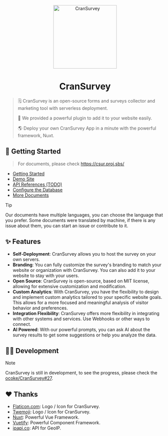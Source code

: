 <p align="center">
    <img src="https://raw.githubusercontent.com/oCoke/CranSurvey/master/src/icons/200x200.png" alt="CranSurvey" width="200" />
</p>

<h1 align="center">CranSurvey</h1>

> 🗒️ CranSurvey is an open-source forms and surveys collector and marketing tool with serverless deployment.
> 
> 🔌 We provided a powerful plugin to add it to your website easily.
> 
> 🌎 Deploy your own CranSurvey App in a minute with the powerful framework, Nuxt.


## 🙌 Getting Started

> For documents, please check https://csur.proj.sbs/

- [Getting Started](https://csur.proj.sbs/guide/start.html)
- [Demo Site](https://csur.proj.sbs/demo.html)
- [API References (TODO)](https://csur.proj.sbs/api.html)
- [Configure the Database](https://csur.proj.sbs/database.html)
- [More Documents](https://csur.proj.sbs/)

> [!TIP]
> Our documents have multiple languages, you can choose the language that you prefer. Some documents were translated by machine, if there is any issue about them, you can start an issue or contribute to it.

## ✨ Features

- **Self-Deployment**: CranSurvey allows you to host the survey on your own servers.
- **Branding**: You can fully customize the survey's branding to match your website or organization with CranSurvey. You can also add it to your website to stay with your users.
- **Open Source**: CranSurvey is open-source, based on MIT license, allowing for extensive customization and modification.
- **Custom Analytics**: With CranSurvey, you have the flexibility to design and implement custom analytics tailored to your specific website goals. This allows for a more focused and meaningful analysis of visitor behavior and preferences.
- **Integration Flexibility**: CranSurvey offers more flexibility in integrating with other systems and services. Use Webhooks or other ways to connect.
- **AI Powered**: With our powerful prompts, you can ask AI about the survey results to get some suggestions or help you analyze the data.


<!--
> ⚠ Warning: CranSurvey is under the Alpha test, there might be Breaking Changes in the future!

Please check our wiki to learn more information about this.

- [English (US)](https://github.com/oCoke/CranSurvey/wiki/Getting-Started)

- [简体中文](https://github.com/oCoke/CranSurvey/wiki/%5B%E7%AE%80%E4%BD%93%E4%B8%AD%E6%96%87-zh%E2%80%90Hans%5D-%E5%BC%80%E5%A7%8B)
-->


## 👨‍💻 Development

> [!NOTE]
> CranSurvey is still in development, to see the progress, please check the [ocoke/CranSurvey#27](https://github.com/ocoke/CranSurvey/issues/27).


## ❤️ Thanks

- [Flaticon.com](https://flaticon.com/): Logo / Icon for CranSurvey.
- [Twemoji](https://twemoji.twitter.com/): Logo / Icon for CranSurvey.
- [Nuxt](https://nuxt.com): Powerful Vue Framework.
- [Vuetify](https://vuetifyjs.com/): Powerful Component Framework.
- [ipapi.co](https://ipapi.co/): API for GeoIP.
